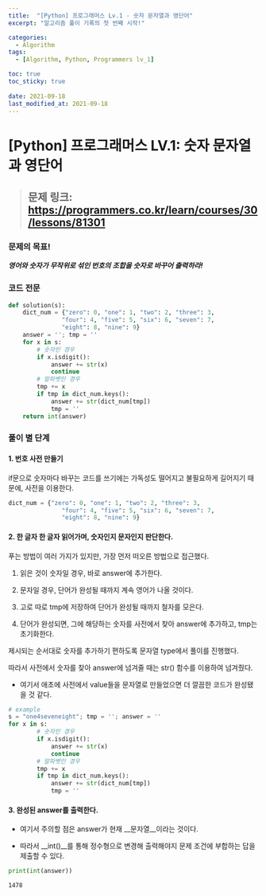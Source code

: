 ```yaml
---
title:  "[Python] 프로그래머스 Lv.1 - 숫자 문자열과 영단어"
excerpt: "알고리즘 풀이 기록의 첫 번째 시작!"

categories:
  - Algorithm
tags:
  - [Algorithm, Python, Programmers lv_1]

toc: true
toc_sticky: true
 
date: 2021-09-18
last_modified_at: 2021-09-18
---
```


# [Python] 프로그래머스 LV.1: 숫자 문자열과 영단어


> ## 문제 링크: https://programmers.co.kr/learn/courses/30/lessons/81301


### 문제의 목표!

___영어와 숫자가 무작위로 섞인 번호의 조합을 숫자로 바꾸어 출력하라!___

### 코드 전문


```python
def solution(s):
    dict_num = {"zero": 0, "one": 1, "two": 2, "three": 3,
               "four": 4, "five": 5, "six": 6, "seven": 7,
               "eight": 8, "nine": 9}
    answer = ''; tmp = ''
    for x in s:
        # 숫자인 경우
        if x.isdigit():
            answer += str(x)
            continue
        # 알파벳인 경우
        tmp += x
        if tmp in dict_num.keys():
            answer += str(dict_num[tmp])
            tmp = ''
    return int(answer)
```

### 풀이 별 단계

#### 1. 번호 사전 만들기

if문으로 숫자마다 바꾸는 코드를 쓰기에는 가독성도 떨어지고 불필요하게 길어지기 때문에, 사전을 이용한다.


```python
dict_num = {"zero": 0, "one": 1, "two": 2, "three": 3,
               "four": 4, "five": 5, "six": 6, "seven": 7,
               "eight": 8, "nine": 9}
```

#### 2. 한 글자 한 글자 읽어가며, 숫자인지 문자인지 판단한다.

푸는 방법이 여러 가지가 있지만, 가장 먼저 떠오른 방법으로 접근했다.

1. 읽은 것이 숫자일 경우, 바로 answer에 추가한다.

2. 문자일 경우, 단어가 완성될 때까지 계속 영어가 나올 것이다.

3. 고로 따로 tmp에 저장하여 단어가 완성될 때까지 철자를 모은다.

4. 단어가 완성되면, 그에 해당하는 숫자를 사전에서 찾아 answer에 추가하고, tmp는 초기화한다.


제시되는 순서대로 숫자를 추가하기 편하도록 문자열 type에서 풀이를 진행했다.

따라서 사전에서 숫자를 찾아 answer에 넘겨줄 때는 str() 함수를 이용하여 넘겨줬다.

* 여기서 애초에 사전에서 value들을 문자열로 만들었으면 더 깔끔한 코드가 완성됐을 것 같다.


```python
# example
s = "one4seveneight"; tmp = ''; answer = ''
for x in s:
        # 숫자인 경우
        if x.isdigit():
            answer += str(x)
            continue
        # 알파벳인 경우
        tmp += x
        if tmp in dict_num.keys():
            answer += str(dict_num[tmp])
            tmp = ''
```

#### 3. 완성된 answer를 출력한다.

* 여기서 주의할 점은 answer가 현재 __문자열__이라는 것이다.

* 따라서 __int()__를 통해 정수형으로 변경해 출력해야지 문제 조건에 부합하는 답을 제출할 수 있다.


```python
print(int(answer))
```

    1478
    


```python

```
